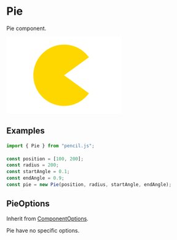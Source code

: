 # Pie

Pie component.

![Pie example](../../../media/examples/pie.png)


## Examples

```js
import { Pie } from "pencil.js";

const position = [100, 200];
const radius = 200;
const startAngle = 0.1;
const endAngle = 0.9;
const pie = new Pie(position, radius, startAngle, endAngle);
```

## PieOptions
Inherit from [ComponentOptions](../component/readme.md#componentoptions).

Pie have no specific options.
